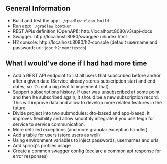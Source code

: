 ## General Information
* Build and test the app: `./gradlew clean build`
* Run app: `./gradlew bootRun`
* REST APIs definition (OpenAPI): http://localhost:8080/v3/api-docs
* Swagger: http://localhost:8080/swagger-ui/index.html
* H2 console: http://localhost:8080/h2-console (default username and password; url: `jdbc:h2:mem:testdb`)


## What I would've done if I had had more time
- Add a REST API endpoint to list all users that subscribed before and/or after a given date (Service already stores subscription start and end dates, so it's not a big deal to implement that). 
- Support subscriptions history. If user was unsubscribed at some point and then he subscribed again, it should be a new subscription record. This will improve data and allow to develop more related features in the future.
- Divide project into two submodules: dto-based and app-based. It improves flexibility and allow smoothly integrate if you use feign for service to service communication.
- More detailed exceptions (and more granular exception handler)
- Add a table for users (store users as well)
- Using environment variables to inject passwords, usernames and urls
- Add spring's profiles usage
- Create a common swagger config (declare a common api response for error responses)